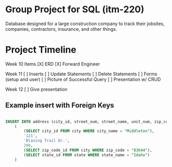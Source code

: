 # Group Project for SQL (itm-220)

Database designed for a large construction company to track their jobsites, companies, contractors, insurance, and other things.


# Project Timeline

Week 10 Items
[X] ERD
[X] Forward Engineer

Week 11
[ ] Inserts
[ ] Update Statements
[ ] Delete Statements
[ ] Forms (setup and user)
[ ] Picture of Successful Query
[ ] Presentation w/ CRUD


Week 12
[ ] Give presentation

## Example insert with Foreign Keys
```sql

INSERT INTO address (city_id, street_num, street_name, unit_num, zip_code_id, state_id) VALUES
	(
        (SELECT city_id FROM city WHERE city_name = "Middleton"),
        '121',
        'Blazing Trail Dr.',
        200,
        (SELECT zip_code_id FROM city WHERE zip_code = "83644"),
        (SELECT state_id FROM state WHERE state_name = "Idaho")
    )

```